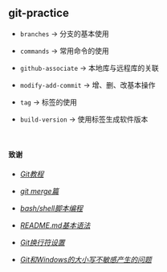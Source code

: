 ## git-practice

* `branches` → 分支的基本使用

* `commands` → 常用命令的使用

* `github-associate` → 本地库与远程库的关联

* `modify-add-commit` → 增、删、改基本操作

* `tag` → 标签的使用

* `build-version` → 使用标签生成软件版本

<br/>

#### 致谢

* *[Git教程](https://www.liaoxuefeng.com/wiki/896043488029600)*

* *[git merge篇](https://blog.csdn.net/weixin_44018338/article/details/98881164)*

* *[bash/shell脚本编程](https://www.jianshu.com/p/5568d311fb5a)*

* *[README.md基本语法](https://www.jianshu.com/p/8af597957fe2)*

* *[Git换行符设置](https://blog.csdn.net/CaoQiuBoll/article/details/88072763)*

* *[Git和Windows的大小写不敏感产生的问题](https://blog.csdn.net/weixin_43719606/article/details/104788347)*
